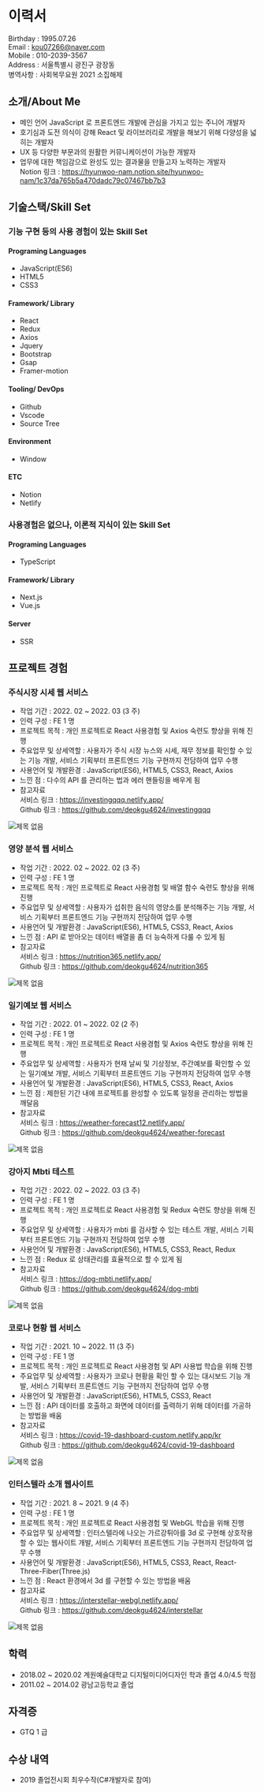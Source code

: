 # 이력서
Birthday : 1995.07.26   
Email : kou07266@naver.com    
Mobile : 010-2039-3567    
Address : 서울특별시 광진구 광장동   
병역사항 : 사회복무요원 2021 소집해제   
## 소개/About Me
- 메인 언어 JavaScript 로 프론트엔드 개발에 관심을 가지고 있는 주니어 개발자
- 호기심과 도전 의식이 강해 React 및 라이브러리로 개발을 해보기 위해 다양성을 넓히는 개발자
- UX 등 다양한 부문과의 원활한 커뮤니케이션이 가능한 개발자
- 업무에 대한 책임감으로 완성도 있는 결과물을 만들고자 노력하는 개발자    
Notion 링크 : https://hyunwoo-nam.notion.site/hyunwoo-nam/1c37da765b5a470dadc79c07467bb7b3

## 기술스택/Skill Set
### 기능 구현 등의 사용 경험이 있는 Skill Set
#### Programing Languages
- JavaScript(ES6)
- HTML5
- CSS3
#### Framework/ Library
- React
- Redux
- Axios
- Jquery
- Bootstrap
- Gsap
- Framer-motion
#### Tooling/ DevOps
- Github
- Vscode
- Source Tree
#### Environment
- Window
#### ETC
- Notion
- Netlify
### 사용경험은 없으나, 이론적 지식이 있는 Skill Set
#### Programing Languages
- TypeScript
#### Framework/ Library
- Next.js
- Vue.js
#### Server
- SSR

## 프로젝트 경험
### 주식시장 시세 웹 서비스
- 작업 기간 : 2022. 02 ~ 2022. 03 (3 주)
- 인력 구성 : FE 1 명
- 프로젝트 목적 : 개인 프로젝트로 React 사용경험 및 Axios 숙련도 향상을 위해 진행
- 주요업무 및 상세역할 : 사용자가 주식 시장 뉴스와 시세, 재무 정보를 확인할 수 있는 기능 개발, 서비스 기획부터 프론트엔드 기능 구현까지 전담하여 업무 수행
- 사용언어 및 개발환경 : JavaScript(ES6), HTML5, CSS3, React, Axios
- 느낀 점 : 다수의 API 를 관리하는 법과 에러 핸들링을 배우게 됨
- 참고자료    
서비스 링크 : https://investingqqq.netlify.app/    
Github 링크 : https://github.com/deokgu4624/investingqqq

![제목 없음](https://user-images.githubusercontent.com/37141223/158133915-31091b72-8cb9-4c2d-8233-386c683c0471.png)

### 영양 분석 웹 서비스
- 작업 기간 : 2022. 02 ~ 2022. 02 (3 주)
- 인력 구성 : FE 1 명
- 프로젝트 목적 : 개인 프로젝트로 React 사용경험 및 배열 함수 숙련도 향상을 위해 진행
- 주요업무 및 상세역할 : 사용자가 섭취한 음식의 영양소를 분석해주는 기능 개발, 서비스 기획부터 프론트엔드 기능 구현까지 전담하여 업무 수행
- 사용언어 및 개발환경 : JavaScript(ES6), HTML5, CSS3, React, Axios
- 느낀 점 : API 로 받아오는 데이터 배열을 좀 더 능숙하게 다룰 수 있게 됨
- 참고자료    
서비스 링크 : https://nutrition365.netlify.app/    
Github 링크 : https://github.com/deokgu4624/nutrition365

![제목 없음](https://user-images.githubusercontent.com/37141223/158120740-dc533ba9-7daf-4bde-84dd-043c6b161eb4.png)

### 일기예보 웹 서비스
- 작업 기간 : 2022. 01 ~ 2022. 02 (2 주)
- 인력 구성 : FE 1 명
- 프로젝트 목적 : 개인 프로젝트로 React 사용경험 및 Axios 숙련도 향상을 위해 진행
- 주요업무 및 상세역할 : 사용자가 현재 날씨 및 기상정보, 주간예보를 확인할 수 있는 일기예보 개발, 서비스 기획부터 프론트엔드 기능 구현까지 전담하여 업무 수행
- 사용언어 및 개발환경 : JavaScript(ES6), HTML5, CSS3, React, Axios
- 느낀 점 : 제한된 기간 내에 프로젝트를 완성할 수 있도록 일정을 관리하는 방법을 깨달음
- 참고자료    
서비스 링크 : https://weather-forecast12.netlify.app/    
Github 링크 : https://github.com/deokgu4624/weather-forecast

![제목 없음](https://user-images.githubusercontent.com/37141223/158065057-78aa1ceb-4f7d-4d0b-b668-e64f632a01dc.png)

### 강아지 Mbti 테스트
- 작업 기간 : 2022. 02 ~ 2022. 03 (3 주)
- 인력 구성 : FE 1 명
- 프로젝트 목적 : 개인 프로젝트로 React 사용경험 및 Redux 숙련도 향상을 위해 진행
- 주요업무 및 상세역할 : 사용자가 mbti 를 검사할 수 있는 테스트 개발, 서비스 기획부터 프론트엔드 기능 구현까지 전담하여 업무 수행
- 사용언어 및 개발환경 : JavaScript(ES6), HTML5, CSS3, React, Redux
- 느낀 점 : Redux 로 상태관리를 효율적으로 할 수 있게 됨
- 참고자료    
서비스 링크 : https://dog-mbti.netlify.app/    
Github 링크 : https://github.com/deokgu4624/dog-mbti

![제목 없음](https://user-images.githubusercontent.com/37141223/146825400-9f63bc72-e00a-421a-ae33-5781c25f939b.png)

### 코로나 현황 웹 서비스
- 작업 기간 : 2021. 10 ~ 2022. 11 (3 주)
- 인력 구성 : FE 1 명
- 프로젝트 목적 : 개인 프로젝트로 React 사용경험 및 API 사용법 학습을 위해 진행
- 주요업무 및 상세역할 : 사용자가 코로나 현황을 확인 할 수 있는 대시보드 기능 개발, 서비스 기획부터 프론트엔드 기능 구현까지 전담하여 업무 수행
- 사용언어 및 개발환경 : JavaScript(ES6), HTML5, CSS3, React
- 느낀 점 : API 데이터를 호출하고 화면에 데이터를 출력하기 위해 데이터를 가공하는 방법을 배움
- 참고자료    
서비스 링크 : https://covid-19-dashboard-custom.netlify.app/kr    
Github 링크 : https://github.com/deokgu4624/covid-19-dashboard

![제목 없음](https://user-images.githubusercontent.com/37141223/147278046-f695d191-5496-4217-9764-418e2cd45156.png)

### 인터스텔라 소개 웹사이트
- 작업 기간 : 2021. 8 ~ 2021. 9 (4 주)
- 인력 구성 : FE 1 명
- 프로젝트 목적 : 개인 프로젝트로 React 사용경험 및 WebGL 학습을 위해 진행
- 주요업무 및 상세역할 : 인터스텔라에 나오는 가르강튀아를 3d 로 구현해 상호작용 할 수 있는 웹사이트 개발, 서비스 기획부터 프론트엔드 기능 구현까지 전담하여 업무 수행
- 사용언어 및 개발환경 : JavaScript(ES6), HTML5, CSS3, React, React-Three-Fiber(Three.js)
- 느낀 점 : React 환경에서 3d 를 구현할 수 있는 방법을 배움
- 참고자료    
서비스 링크 : https://interstellar-webgl.netlify.app/    
Github 링크 : https://github.com/deokgu4624/interstellar    

![제목 없음](https://user-images.githubusercontent.com/37141223/146590606-14c217b9-d8a3-4526-9a1c-6dc0a33d2a55.png)

## 학력
- 2018.02 ~ 2020.02 계원예술대학교 디지털미디어디자인 학과 졸업 4.0/4.5 학점
- 2011.02 ~ 2014.02 광남고등학교 졸업

## 자격증
- GTQ 1 급

## 수상 내역
- 2019 졸업전시회 최우수작(C#개발자로 참여)
